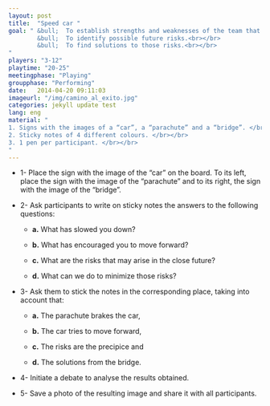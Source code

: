 ```yaml
---
layout: post
title:  "Speed car "
goal: " &bull;  To establish strengths and weaknesses of the team that influence their productivity.<br></br>
    	&bull;  To identify possible future risks.<br></br>
    	&bull;  To find solutions to those risks.<br></br>
"
players: "3-12"
playtime: "20-25"
meetingphase: "Playing"
groupphase: "Performing"
date:   2014-04-20 09:11:03
imageurl: "/img/camino_al_exito.jpg"
categories: jekyll update test
lang: eng
material: "
1. Signs with the images of a “car”, a “parachute” and a “bridge”. </br></br>
2. Sticky notes of 4 different colours. </br></br>
3. 1 pen per participant. </br></br>
"
---
```

- 1- Place the sign with the image of the “car” on the board. To its left, place the sign with the image of the “parachute” and to its right, the sign with the image of the “bridge”.

- 2- Ask participants to write on sticky notes the answers to the following questions:

	- <b>a.</b> What has slowed you down?

	- <b>b.</b> What has encouraged you to move forward?

	- <b>c.</b> What are the risks that may arise in the close future?

	- <b>d.</b> What can we do to minimize those risks?

- 3- Ask them to stick the notes in the corresponding place, taking into account that:

	- <b>a.</b> The parachute brakes the car,

	- <b>b.</b> The car tries to move forward,

	- <b>c.</b> The risks are the precipice and

	- <b>d.</b> The solutions from the bridge.

- 4- Initiate a debate to analyse the results obtained.

- 5- Save a photo of the resulting image and share it with all participants.